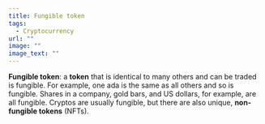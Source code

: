 ```yaml
---
title: Fungible token
tags:
  - Cryptocurrency
url: ""
image: ""
image_text: ""
---
```


**Fungible token**: a **token** that is identical to many others and can be traded is fungible. For example, one ada is the same as all others and so is fungible. Shares in a company, gold bars, and US dollars, for example, are all fungible. Cryptos are usually fungible, but there are also unique, **non-fungible tokens** (NFTs).

